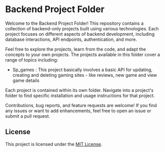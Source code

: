 # Backend Project Folder

Welcome to the Backend Project Folder! This repository contains a collection of backend-only projects built using various technologies. Each project focuses on different aspects of backend development, including database interactions, API endpoints, authentication, and more.

Feel free to explore the projects, learn from the code, and adapt the concepts to your own projects. The projects available in this folder cover a range of topics including:

- Sp_games : This project basically involves a basic API for updating, creating and deleting gaming sites - like reviews, new game and view game details


Each project is contained within its own folder. Navigate into a project's folder to find specific installation and usage instructions for that project.

Contributions, bug reports, and feature requests are welcome! If you find any issues or want to add enhancements, feel free to open an issue or submit a pull request.

## License

This project is licensed under the [MIT License](LICENSE).
